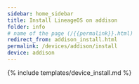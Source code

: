 ```yaml
---
sidebar: home_sidebar
title: Install LineageOS on addison
folder: info
# name of the page (/{{permalink}}.html)
redirect_from: addison_install.html
permalink: /devices/addison/install
device: addison
---
```

{% include templates/device_install.md %}
